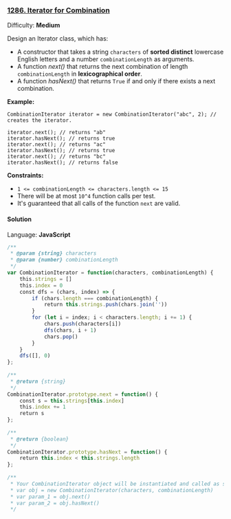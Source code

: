 ### [1286\. Iterator for Combination](https://leetcode.com/problems/iterator-for-combination/)

Difficulty: **Medium**


Design an Iterator class, which has:

*   A constructor that takes a string `characters` of **sorted distinct** lowercase English letters and a number `combinationLength` as arguments.
*   A function _next()_ that returns the next combination of length `combinationLength` in **lexicographical order**.
*   A function _hasNext()_ that returns `True` if and only if there exists a next combination.

**Example:**

```
CombinationIterator iterator = new CombinationIterator("abc", 2); // creates the iterator.

iterator.next(); // returns "ab"
iterator.hasNext(); // returns true
iterator.next(); // returns "ac"
iterator.hasNext(); // returns true
iterator.next(); // returns "bc"
iterator.hasNext(); // returns false
```

**Constraints:**

*   `1 <= combinationLength <= characters.length <= 15`
*   There will be at most `10^4` function calls per test.
*   It's guaranteed that all calls of the function `next` are valid.


#### Solution

Language: **JavaScript**

```javascript
/**
 * @param {string} characters
 * @param {number} combinationLength
 */
var CombinationIterator = function(characters, combinationLength) {
    this.strings = []
    this.index = 0
    const dfs = (chars, index) => {
        if (chars.length === combinationLength) {
            return this.strings.push(chars.join(''))
        }
        for (let i = index; i < characters.length; i += 1) {
            chars.push(characters[i])
            dfs(chars, i + 1)
            chars.pop()
        }
    }
    dfs([], 0)
};
​
/**
 * @return {string}
 */
CombinationIterator.prototype.next = function() {
    const s = this.strings[this.index]
    this.index += 1
    return s
};
​
/**
 * @return {boolean}
 */
CombinationIterator.prototype.hasNext = function() {
    return this.index < this.strings.length
};
​
/** 
 * Your CombinationIterator object will be instantiated and called as such:
 * var obj = new CombinationIterator(characters, combinationLength)
 * var param_1 = obj.next()
 * var param_2 = obj.hasNext()
 */
```